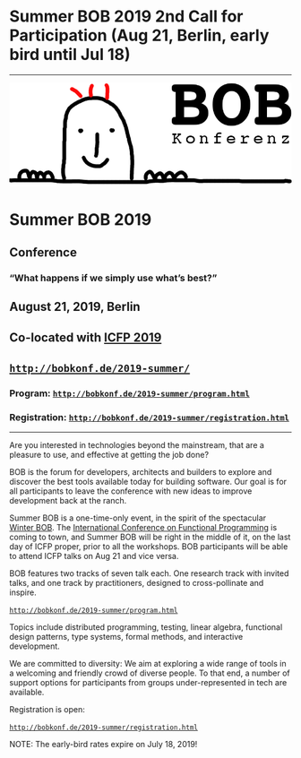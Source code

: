 ---
---

<head><meta charset="utf-8"></head>

# Summer BOB 2019 2nd Call for Participation (Aug 21, Berlin, early bird until Jul 18)

<hr/>

![BOB Logo](/images/bob_head.png)

# Summer BOB 2019

## Conference

### “What happens if we simply use what’s best?”

## August 21, 2019, Berlin

## Co-located with [ICFP 2019](https://icfp19.sigplan.org/)

## [`http://bobkonf.de/2019-summer/`](http://bobkonf.de/2019-summer/)

### Program: [`http://bobkonf.de/2019-summer/program.html`](http://bobkonf.de/2019-summer/program.html)

### Registration: [`http://bobkonf.de/2019-summer/registration.html`](http://bobkonf.de/2019-summer/registration.html)

<hr/>

Are you interested in technologies beyond the mainstream, that are a
pleasure to use, and effective at getting the job done?

BOB is the forum for developers, architects and builders to explore
and discover the best tools available today for building software. Our
goal is for all participants to leave the conference with new ideas to
improve development back at the ranch.

Summer BOB is a one-time-only event, in the spirit of the spectacular
[Winter BOB](https://bobkonf.de/2019/). The [International Conference
on Functional Programming](https://icfp19.sigplan.org/) is coming to
town, and Summer BOB will be right in the middle of it, on the last
day of ICFP proper, prior to all the workshops.  BOB participants will
be able to attend ICFP talks on Aug 21 and vice versa.

BOB features two tracks of seven talk each.  One research track with
invited talks, and one track by practitioners, designed to
cross-pollinate and inspire.

[`http://bobkonf.de/2019-summer/program.html`](http://bobkonf.de/2019-summer/program.html)

Topics include distributed programming, testing, linear algebra,
functional design patterns, type systems, formal methods, and
interactive development.

We are committed to diversity: We aim at exploring a wide range of
tools in a welcoming and friendly crowd of diverse people. To that
end, a number of support options for participants from groups
under-represented in tech are available.

Registration is open:

[`http://bobkonf.de/2019-summer/registration.html`](http://bobkonf.de/2019-summer/registration.html)

NOTE: The early-bird rates expire on July 18, 2019!

